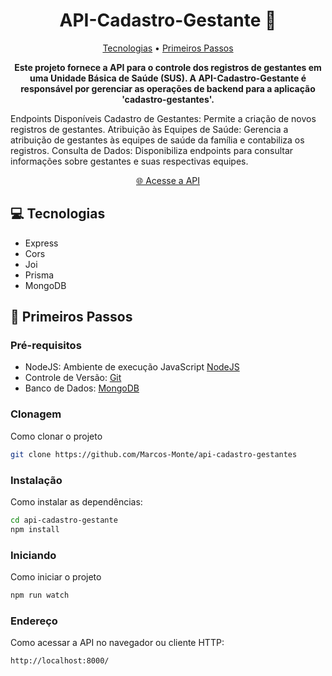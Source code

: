 <h1 align="center" style="font-weight: bold;">API-Cadastro-Gestante 🏥</h1>
<p align="center">
 <a href="#tech">Tecnologias</a> •
 <a href="#started">Primeiros Passos</a>
</p>
<p align="center">
    <b>Este projeto fornece a API para o controle dos registros de gestantes em uma Unidade Básica de Saúde (SUS). A API-Cadastro-Gestante é responsável por gerenciar as operações de backend para a aplicação 'cadastro-gestantes'.</b>
</p>
Endpoints Disponíveis
Cadastro de Gestantes: Permite a criação de novos registros de gestantes.
Atribuição às Equipes de Saúde: Gerencia a atribuição de gestantes às equipes de saúde da família e contabiliza os registros.
Consulta de Dados: Disponibiliza endpoints para consultar informações sobre gestantes e suas respectivas equipes.

<p align="center">
     <a href="https://api-cadastro-gestantes.render.com">🌐 Acesse a API</a>
</p>

<h2 id="tech">💻 Tecnologias</h2>

- Express
- Cors
- Joi
- Prisma
- MongoDB

<h2 id="started">🚀 Primeiros Passos</h2>

<h3>Pré-requisitos</h3>

- NodeJS: Ambiente de execução JavaScript [NodeJS](https://nodejs.org/en)
- Controle de Versão: [Git](https://git-scm.com/)
- Banco de Dados: [MongoDB](https://www.mongodb.com/)
<h3>Clonagem</h3>

Como clonar o projeto

```bash
git clone https://github.com/Marcos-Monte/api-cadastro-gestantes
```

<h3>Instalação</h3>

Como instalar as dependências:

```bash
cd api-cadastro-gestante
npm install
```

<h3>Iniciando</h3>

Como iniciar o projeto

```bash
npm run watch
```

<h3>Endereço</h3>

Como acessar a API no navegador ou cliente HTTP:

```bash
http://localhost:8000/


```
